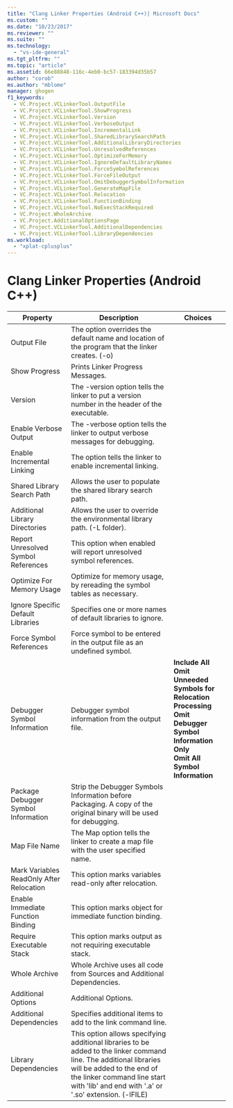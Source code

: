 ```yaml
---
title: "Clang Linker Properties (Android C++)| Microsoft Docs"
ms.custom: ""
ms.date: "10/23/2017"
ms.reviewer: ""
ms.suite: ""
ms.technology: 
  - "vs-ide-general"
ms.tgt_pltfrm: ""
ms.topic: "article"
ms.assetid: 66e88848-116c-4eb0-bc57-183394d35b57
author: "corob"
ms.author: "mblome"
manager: ghogen
f1_keywords: 
  - VC.Project.VCLinkerTool.OutputFile
  - VC.Project.VCLinkerTool.ShowProgress
  - VC.Project.VCLinkerTool.Version
  - VC.Project.VCLinkerTool.VerboseOutput
  - VC.Project.VCLinkerTool.IncrementalLink
  - VC.Project.VCLinkerTool.SharedLibrarySearchPath
  - VC.Project.VCLinkerTool.AdditionalLibraryDirectories
  - VC.Project.VCLinkerTool.UnresolvedReferences
  - VC.Project.VCLinkerTool.OptimizeForMemory
  - VC.Project.VCLinkerTool.IgnoreDefaultLibraryNames
  - VC.Project.VCLinkerTool.ForceSymbolReferences
  - VC.Project.VCLinkerTool.ForceFileOutput
  - VC.Project.VCLinkerTool.OmitDebuggerSymbolInformation
  - VC.Project.VCLinkerTool.GenerateMapFile
  - VC.Project.VCLinkerTool.Relocation
  - VC.Project.VCLinkerTool.FunctionBinding
  - VC.Project.VCLinkerTool.NoExecStackRequired
  - VC.Project.WholeArchive
  - VC.Project.AdditionalOptionsPage
  - VC.Project.VCLinkerTool.AdditionalDependencies
  - VC.Project.VCLinkerTool.LibraryDependencies
ms.workload: 
  - "xplat-cplusplus"
---
```


# Clang Linker Properties (Android C++)

Property | Description | Choices
--- | ---| ---
Output File | The option overrides the default name and location of the program that the linker creates. (-o)
Show Progress | Prints Linker Progress Messages.
Version | The -version option tells the linker to put a version number in the header of the executable.
Enable Verbose Output | The -verbose option tells the linker to output verbose messages for debugging.
Enable Incremental Linking | The option tells the linker to enable incremental linking.
Shared Library Search Path | Allows the user to populate the shared library search path.
Additional Library Directories | Allows the user to override the environmental library path. (-L folder).
Report Unresolved Symbol References | This option when enabled will report unresolved symbol references.
Optimize For Memory Usage | Optimize for memory usage, by rereading the symbol tables as necessary.
Ignore Specific Default Libraries | Specifies one or more names of default libraries to ignore.
Force Symbol References | Force symbol to be entered in the output file as an undefined symbol.
Debugger Symbol Information | Debugger symbol information from the output file. | **Include All**<br>**Omit Unneeded Symbols for Relocation Processing**<br>**Omit Debugger Symbol Information Only**<br>**Omit All Symbol Information**<br>
Package Debugger Symbol Information | Strip the Debugger Symbols Information before Packaging.  A copy of the original binary will be used for debugging.
Map File Name | The Map option tells the linker to create a map file with the user specified name.
Mark Variables ReadOnly After Relocation | This option marks variables read-only after relocation.
Enable Immediate Function Binding | This option marks object for immediate function binding.
Require Executable Stack | This option marks output as not requiring executable stack.
Whole Archive | Whole Archive uses all code from Sources and Additional Dependencies.
Additional Options | Additional Options.
Additional Dependencies | Specifies additional items to add to the link command line.
Library Dependencies | This option allows specifying additional libraries to be added to the linker command line. The additional libraries will be added to the end of the linker command line start with 'lib' and end with '.a' or '.so' extension.  (-lFILE)
